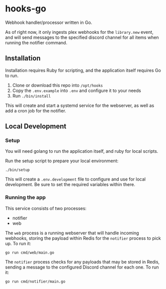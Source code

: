 # hooks-go

Webhook handler/processor written in Go.

As of right now, it only ingests plex webhooks for the `library.new` event, and will send messages to the specified discord channel for all items when running the notifier command.

## Installation

Installation requires Ruby for scripting, and the application itself requires Go to run.

1. Clone or download this repo into `/opt/hooks`
2. Copy the `.env.example` into `.env` and configure it to your needs
3. Run `./bin/install`

This will create and start a systemd service for the webserver, as well as add a cron job for the notifier.

## Local Development

### Setup

You will need golang to run the application itself, and ruby for local scripts.

Run the setup script to prepare your local environment:
```shell-script
./bin/setup
```

This will create a `.env.development` file to configure and use for local development. Be sure to set the required variables within there.

### Running the app

This service consists of two processes:
- notifier
- web

The `web` process is a running webserver that will handle incoming webhooks, storing the payload within Redis for the `notifier` process to pick up. To run it:
```shell-script
go run cmd/web/main.go
```

The `notifier` process checks for any payloads that may be stored in Redis, sending a message to the configured Discord channel for each one. To run it:
```shell-script
go run cmd/notifier/main.go
```

